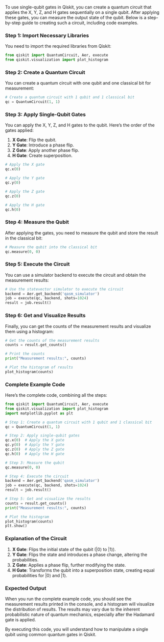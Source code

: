 To use single-qubit gates in Qiskit, you can create a quantum circuit that applies the X, Y, Z, and H gates sequentially on a single qubit. After applying these gates, you can measure the output state of the qubit. Below is a step-by-step guide to creating such a circuit, including code examples.

### Step 1: Import Necessary Libraries
You need to import the required libraries from Qiskit:
```python
from qiskit import QuantumCircuit, Aer, execute
from qiskit.visualization import plot_histogram
```

### Step 2: Create a Quantum Circuit
You can create a quantum circuit with one qubit and one classical bit for measurement:
```python
# Create a quantum circuit with 1 qubit and 1 classical bit
qc = QuantumCircuit(1, 1)
```

### Step 3: Apply Single-Qubit Gates
You can apply the X, Y, Z, and H gates to the qubit. Here’s the order of the gates applied:
1. **X Gate**: Flip the qubit.
2. **Y Gate**: Introduce a phase flip.
3. **Z Gate**: Apply another phase flip.
4. **H Gate**: Create superposition.
```python
# Apply the X gate
qc.x(0)

# Apply the Y gate
qc.y(0)

# Apply the Z gate
qc.z(0)

# Apply the H gate
qc.h(0)
```

### Step 4: Measure the Qubit
After applying the gates, you need to measure the qubit and store the result in the classical bit:
```python
# Measure the qubit into the classical bit
qc.measure(0, 0)
```

### Step 5: Execute the Circuit
You can use a simulator backend to execute the circuit and obtain the measurement results:
```python
# Use the statevector simulator to execute the circuit
backend = Aer.get_backend('qasm_simulator')
job = execute(qc, backend, shots=1024)
result = job.result()
```

### Step 6: Get and Visualize Results
Finally, you can get the counts of the measurement results and visualize them using a histogram:
```python
# Get the counts of the measurement results
counts = result.get_counts()

# Print the counts
print("Measurement results:", counts)

# Plot the histogram of results
plot_histogram(counts)
```

### Complete Example Code
Here’s the complete code, combining all the steps:
```python
from qiskit import QuantumCircuit, Aer, execute
from qiskit.visualization import plot_histogram
import matplotlib.pyplot as plt

# Step 1: Create a quantum circuit with 1 qubit and 1 classical bit
qc = QuantumCircuit(1, 1)

# Step 2: Apply single-qubit gates
qc.x(0)  # Apply the X gate
qc.y(0)  # Apply the Y gate
qc.z(0)  # Apply the Z gate
qc.h(0)  # Apply the H gate

# Step 3: Measure the qubit
qc.measure(0, 0)

# Step 4: Execute the circuit
backend = Aer.get_backend('qasm_simulator')
job = execute(qc, backend, shots=1024)
result = job.result()

# Step 5: Get and visualize the results
counts = result.get_counts()
print("Measurement results:", counts)

# Plot the histogram
plot_histogram(counts)
plt.show()
```

### Explanation of the Circuit
1. **X Gate**: Flips the initial state of the qubit (|0⟩ to |1⟩).
2. **Y Gate**: Flips the state and introduces a phase change, altering the probabilities.
3. **Z Gate**: Applies a phase flip, further modifying the state.
4. **H Gate**: Transforms the qubit into a superposition state, creating equal probabilities for |0⟩ and |1⟩.

### Expected Output
When you run the complete example code, you should see the measurement results printed in the console, and a histogram will visualize the distribution of results. The results may vary due to the inherent probabilistic nature of quantum mechanics, especially after the Hadamard gate is applied.

By executing this code, you will understand how to manipulate a single qubit using common quantum gates in Qiskit.